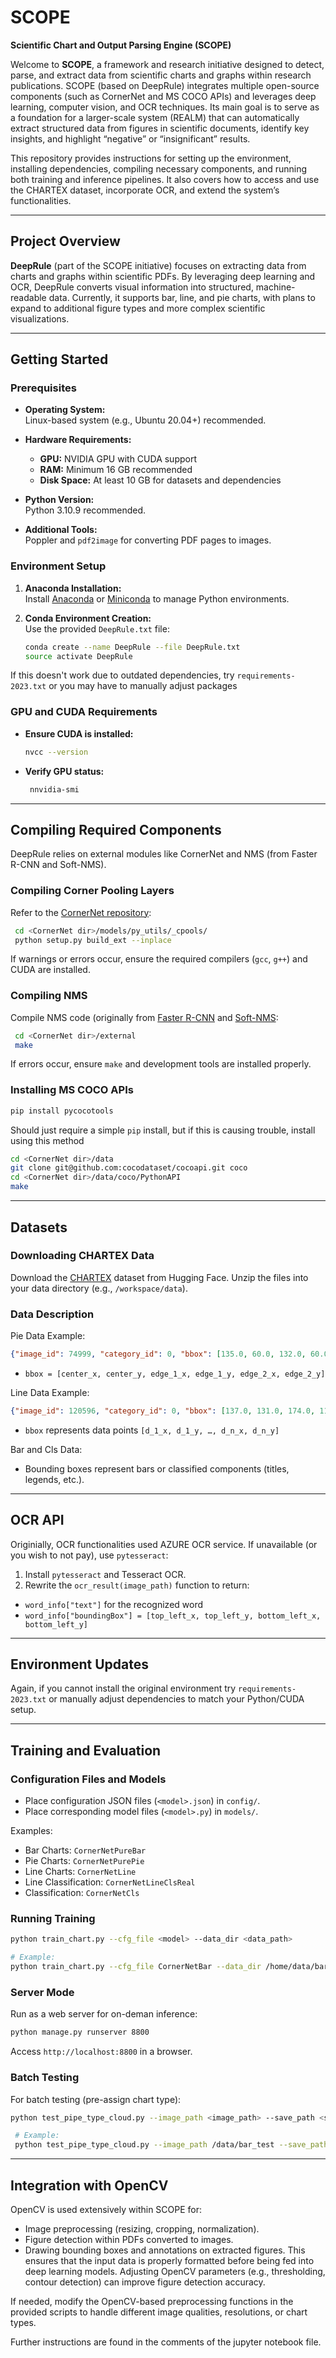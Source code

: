 # SCOPE

**Scientific Chart and Output Parsing Engine (SCOPE)**

Welcome to **SCOPE**, a framework and research initiative designed to detect, parse, and extract data from scientific charts and graphs within research publications. SCOPE (based on DeepRule) integrates multiple open-source components (such as CornerNet and MS COCO APIs) and leverages deep learning, computer vision, and OCR techniques. Its main goal is to serve as a foundation for a larger-scale system (REALM) that can automatically extract structured data from figures in scientific documents, identify key insights, and highlight “negative” or “insignificant” results.

This repository provides instructions for setting up the environment, installing dependencies, compiling necessary components, and running both training and inference pipelines. It also covers how to access and use the CHARTEX dataset, incorporate OCR, and extend the system’s functionalities.

---

## Project Overview

**DeepRule** (part of the SCOPE initiative) focuses on extracting data from charts and graphs within scientific PDFs. By leveraging deep learning and OCR, DeepRule converts visual information into structured, machine-readable data. Currently, it supports bar, line, and pie charts, with plans to expand to additional figure types and more complex scientific visualizations.

---

## Getting Started

### Prerequisites

- **Operating System:**  
  Linux-based system (e.g., Ubuntu 20.04+) recommended.

- **Hardware Requirements:**  
  - **GPU:** NVIDIA GPU with CUDA support  
  - **RAM:** Minimum 16 GB recommended  
  - **Disk Space:** At least 10 GB for datasets and dependencies

- **Python Version:**  
  Python 3.10.9 recommended.

- **Additional Tools:**  
  Poppler and `pdf2image` for converting PDF pages to images.

### Environment Setup

1. **Anaconda Installation:**  
   Install [Anaconda](https://www.anaconda.com/) or [Miniconda](https://docs.conda.io/en/latest/miniconda.html) to manage Python environments.

2. **Conda Environment Creation:**  
   Use the provided `DeepRule.txt` file:
   ```bash
   conda create --name DeepRule --file DeepRule.txt
   source activate DeepRule
   
If this doesn't work due to outdated dependencies, try `requirements-2023.txt` or you may have to manually adjust packages

### GPU and CUDA Requirements

- **Ensure CUDA is installed:**
    ```bash
    nvcc --version
- **Verify GPU status:**
   ```bash
    nnvidia-smi

---

## Compiling Required Components

DeepRule relies on external modules like CornerNet and NMS (from Faster R-CNN and Soft-NMS).

### Compiling Corner Pooling Layers
Refer to the [CornerNet repository](https://github.com/princeton-vl/CornerNet):
   ```bash
    cd <CornerNet dir>/models/py_utils/_cpools/
    python setup.py build_ext --inplace 
   ```
If warnings or errors occur, ensure the required compilers (`gcc`, `g++`) and CUDA are installed.

### Compiling NMS
Compile NMS code (originally from [Faster R-CNN](https://github.com/rbgirshick/py-faster-rcnn/blob/master/lib/nms/cpu_nms.pyx) and [Soft-NMS](https://github.com/bharatsingh430/soft-nms/blob/master/lib/nms/cpu_nms.pyx):
   ```bash
    cd <CornerNet dir>/external
    make
   ```
If errors occur, ensure `make` and development tools are installed properly.

### Installing MS COCO APIs
   ```bash
   pip install pycocotools
   ```
Should just require a simple `pip` install, but if this is causing trouble, install using this method
   ```bash
   cd <CornerNet dir>/data
git clone git@github.com:cocodataset/cocoapi.git coco
cd <CornerNet dir>/data/coco/PythonAPI
make
   ```

---

## Datasets

### Downloading CHARTEX Data

Download the [CHARTEX](https://huggingface.co/datasets/asbljy/DeepRuleDataset/tree/main) dataset from Hugging Face.
Unzip the files into your data directory (e.g., `/workspace/data`).

### Data Description
Pie Data Example:
   ```json
   {"image_id": 74999, "category_id": 0, "bbox": [135.0, 60.0, 132.0, 60.0, 134.0, 130.0],   "area": 105.0263, "id": 433872}
   ```
- `bbox = [center_x, center_y, edge_1_x, edge_1_y, edge_2_x, edge_2_y]`

Line Data Example:
   ```json
 {"image_id": 120596, "category_id": 0, "bbox": [137.0, 131.0, 174.0, 113.0, 210.0, 80.0, 247.0, 85.0], "area": 0, "id": 288282}
   ```
- `bbox` represents data points `[d_1_x, d_1_y, …, d_n_x, d_n_y]`

Bar and Cls Data:
- Bounding boxes represent bars or classified components (titles, legends, etc.).

---

## OCR API

Originially, OCR functionalities used AZURE OCR service. If unavailable (or you wish to not pay), use `pytesseract`:

1. Install `pytesseract` and Tesseract OCR.
2. Rewrite the `ocr_result(image_path)` function to return:
- `word_info["text"]` for the recognized word
- `word_info["boundingBox"] = [top_left_x, top_left_y, bottom_left_x, bottom_left_y]`

---

## Environment Updates

Again, if you cannot install the original environment try `requirements-2023.txt` or manually adjust dependencies to match your Python/CUDA setup.

---

## Training and Evaluation

### Configuration Files and Models

- Place configuration JSON files (`<model>.json`) in `config/`.
- Place corresponding model files (`<model>.py`) in `models/`.

Examples:
- Bar Charts: `CornerNetPureBar`
- Pie Charts: `CornerNetPurePie`
- Line Charts: `CornerNetLine`
- Line Classification: `CornerNetLineClsReal`
- Classification: `CornerNetCls`

### Running Training
   ```bash
   python train_chart.py --cfg_file <model> --data_dir <data_path>

   # Example:
   python train_chart.py --cfg_file CornerNetBar --data_dir /home/data/bardata(1031)
   ```

### Server Mode
Run as a web server for on-deman inference:
   ```bash
   python manage.py runserver 8800
   ```
Access `http://localhost:8800` in a browser.

### Batch Testing
For batch testing (pre-assign chart type):
   ```bash
   python test_pipe_type_cloud.py --image_path <image_path> --save_path <save_path> --type <type>

    # Example:
    python test_pipe_type_cloud.py --image_path /data/bar_test --save_path save --type Bar
   ```

---

## Integration with OpenCV

OpenCV is used extensively within SCOPE for:

- Image preprocessing (resizing, cropping, normalization).
- Figure detection within PDFs converted to images.
- Drawing bounding boxes and annotations on extracted figures.
This ensures that the input data is properly formatted before being fed into deep learning models. Adjusting OpenCV parameters (e.g., thresholding, contour detection) can improve figure detection accuracy.

If needed, modify the OpenCV-based preprocessing functions in the provided scripts to handle different image qualities, resolutions, or chart types.

Further instructions are found in the comments of the jupyter notebook file.
